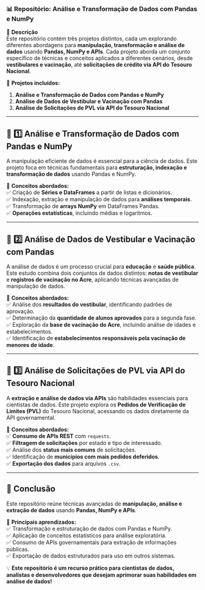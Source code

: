 ### 📊 **Repositório: Análise e Transformação de Dados com Pandas e NumPy**  

📌 **Descrição**  
Este repositório contém três projetos distintos, cada um explorando diferentes abordagens para **manipulação, transformação e análise de dados** usando **Pandas, NumPy e APIs**. Cada projeto aborda um conjunto específico de técnicas e conceitos aplicados a diferentes cenários, desde **vestibulares e vacinação**, até **solicitações de crédito via API do Tesouro Nacional**.

🔹 **Projetos incluídos:**  
1. **Análise e Transformação de Dados com Pandas e NumPy**  
2. **Análise de Dados de Vestibular e Vacinação com Pandas**  
3. **Análise de Solicitações de PVL via API do Tesouro Nacional**  

---

## 📌 **1️⃣ Análise e Transformação de Dados com Pandas e NumPy**  
 
A manipulação eficiente de dados é essencial para a ciência de dados. Este projeto foca em técnicas fundamentais para **estruturação, indexação e transformação de dados** usando Pandas e NumPy.  

📌 **Conceitos abordados:**  
✅ Criação de **Séries e DataFrames** a partir de listas e dicionários.  
✅ Indexação, extração e manipulação de dados para **análises temporais**.  
✅ Transformação de **arrays NumPy** em DataFrames Pandas.  
✅ **Operações estatísticas**, incluindo médias e logaritmos.  

---

## 📌 **2️⃣ Análise de Dados de Vestibular e Vacinação com Pandas**  

A análise de dados é um processo crucial para **educação** e **saúde pública**. Este estudo combina dois conjuntos de dados distintos: **notas de vestibular** e **registros de vacinação no Acre**, aplicando técnicas avançadas de manipulação de dados.  

📌 **Conceitos abordados:**  
✅ Análise dos **resultados do vestibular**, identificando padrões de aprovação.  
✅ Determinação da **quantidade de alunos aprovados** para a segunda fase.  
✅ Exploração da **base de vacinação do Acre**, incluindo análise de idades e estabelecimentos.  
✅ Identificação de **estabelecimentos responsáveis pela vacinação de menores de idade**.  

---

## 📌 **3️⃣ Análise de Solicitações de PVL via API do Tesouro Nacional**  

A **extração e análise de dados via APIs** são habilidades essenciais para cientistas de dados. Este projeto explora os **Pedidos de Verificação de Limites (PVL)** do Tesouro Nacional, acessando os dados diretamente da API governamental.  

📌 **Conceitos abordados:**  
✅ **Consumo de APIs REST** com `requests`.  
✅ **Filtragem de solicitações** por estado e tipo de interessado.  
✅ Análise dos **status mais comuns** de solicitações.  
✅ Identificação de **municípios com mais pedidos deferidos**.  
✅ **Exportação dos dados** para arquivos `.csv`.  

---

## 📌 **Conclusão**  
Este repositório reúne técnicas avançadas de **manipulação, análise e extração de dados** usando **Pandas, NumPy e APIs**.  

🚀 **Principais aprendizados:**  
✅ Transformação e estruturação de dados com Pandas e NumPy.  
✅ Aplicação de conceitos estatísticos para análise exploratória.  
✅ Consumo de APIs governamentais para extração de informações públicas.  
✅ Exportação de dados estruturados para uso em outros sistemas.  

💡 **Este repositório é um recurso prático para cientistas de dados, analistas e desenvolvedores que desejam aprimorar suas habilidades em análise de dados!**
